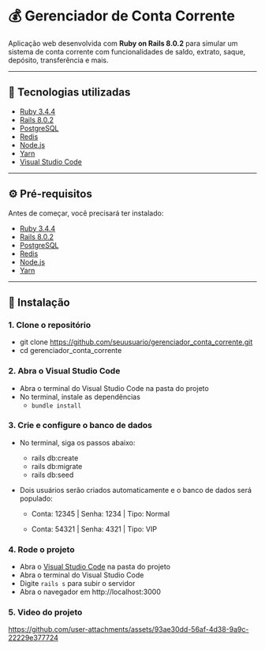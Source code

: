 # 💰 Gerenciador de Conta Corrente

Aplicação web desenvolvida com **Ruby on Rails 8.0.2** para simular um sistema de conta corrente com funcionalidades de saldo, extrato, saque, depósito, transferência e mais.

---

## 🚀 Tecnologias utilizadas

- [Ruby 3.4.4](https://www.ruby-lang.org/)  
- [Rails 8.0.2](https://rubyonrails.org/)  
- [PostgreSQL](https://www.postgresql.org/)  
- [Redis](https://redis.io/)  
- [Node.js](https://nodejs.org/)
- [Yarn](https://yarnpkg.com/)
- [Visual Studio Code](https://code.visualstudio.com/)

---

## ⚙️ Pré-requisitos

Antes de começar, você precisará ter instalado:

- [Ruby 3.4.4](https://www.ruby-lang.org/)
- [Rails 8.0.2](https://rubyonrails.org/)
- [PostgreSQL](https://www.postgresql.org/)
- [Redis](https://redis.io/)
- [Node.js](https://nodejs.org/) 
- [Yarn](https://yarnpkg.com/)

---

## 🔧 Instalação

### 1. **Clone o repositório**

-  git clone https://github.com/seuusuario/gerenciador_conta_corrente.git
-  cd gerenciador_conta_corrente
  
### 2. **Abra o Visual Studio Code**
- Abra o terminal do Visual Studio Code na pasta do projeto
- No terminal, instale as dependências
  -  ```bundle install ```

### 3. **Crie e configure o banco de dados**

- No terminal, siga os passos abaixo:
  - rails db:create
  - rails db:migrate
  - rails db:seed

- Dois usuários serão criados automaticamente e o banco de dados será populado:

  - Conta: 12345 | Senha: 1234 | Tipo: Normal

  - Conta: 54321 | Senha: 4321 | Tipo: VIP
 
### 4. **Rode o projeto**

- Abra o [Visual Studio Code](https://code.visualstudio.com/) na pasta do projeto
- Abra o terminal do Visual Studio Code
- Digite ```rails s``` para subir o servidor
- Abra o navegador em http://localhost:3000

### 5. **Video do projeto**

https://github.com/user-attachments/assets/93ae30dd-56af-4d38-9a9c-22229e377724



